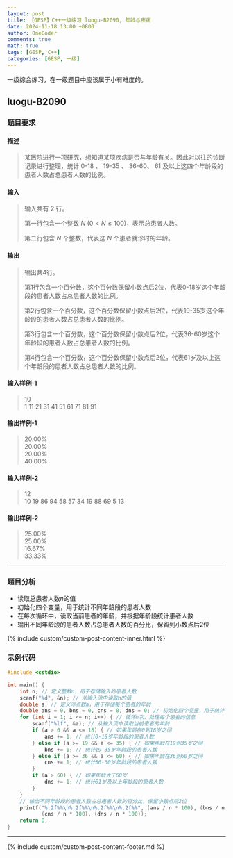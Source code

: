 ```yaml
---
layout: post
title: 【GESP】C++一级练习 luogu-B2090, 年龄与疾病
date: 2024-11-18 13:00 +0800
author: OneCoder
comments: true
math: true
tags: [GESP, C++]
categories: [GESP, 一级]
---
```

一级综合练习，在一级题目中应该属于小有难度的。

<!--more-->

## luogu-B2090

### 题目要求

#### 描述

>某医院进行一项研究，想知道某项疾病是否与年龄有关。因此对以往的诊断记录进行整理，统计 0-18 、 19-35 、 36-60、 61 及以上这四个年龄段的患者人数占总患者人数的比例。

#### 输入

>输入共有 2 行。
>
>第一行包含一个整数 $N$ ($0 < N \leq 100$)，表示总患者人数。
>
>第二行包含 $N$ 个整数，代表这 $N$ 个患者就诊时的年龄。

#### 输出

>输出共4行。
>
>第1行包含一个百分数，这个百分数保留小数点后2位，代表0-18岁这个年龄段的患者人数占总患者人数的比例。
>
>第2行包含一个百分数，这个百分数保留小数点后2位，代表19-35岁这个年龄段的患者人数占总患者人数的比例。
>
>第3行包含一个百分数，这个百分数保留小数点后2位，代表36-60岁这个年龄段的患者人数占总患者人数的比例。
>
>第4行包含一个百分数，这个百分数保留小数点后2位，代表61岁及以上这个年龄段的患者人数占总患者人数的比例。

#### 输入样例-1

>10  
>1 11 21 31 41 51 61 71 81 91

#### 输出样例-1

>20.00%  
>20.00%  
>20.00%  
>40.00%

#### 输入样例-2

>12  
>10 19 86 94 58 57 34 19 88 69 5 13

#### 输出样例-2

>25.00%  
>25.00%  
>16.67%  
>33.33%

---

### 题目分析

- 读取总患者人数$n$的值
- 初始化四个变量，用于统计不同年龄段的患者人数
- 在每次循环中，读取当前患者的年龄，并根据年龄段统计患者人数
- 输出不同年龄段的患者人数占总患者人数的百分比，保留到小数点后2位

{% include custom/custom-post-content-inner.html %}

### 示例代码

```cpp
#include <cstdio>

int main() {
    int n; // 定义整数n，用于存储输入的患者人数
    scanf("%d", &n); // 从输入流中读取n的值
    double a; // 定义浮点数a，用于存储每个患者的年龄
    double ans = 0, bns = 0, cns = 0, dns = 0; // 初始化四个变量，用于统计不同年龄段的患者人数
    for (int i = 1; i <= n; i++) { // 循环n次，处理每个患者的信息
        scanf("%lf", &a); // 从输入流中读取当前患者的年龄
        if (a > 0 && a <= 18) { // 如果年龄在0到18岁之间
            ans += 1; // 统计0-18岁年龄段的患者人数
        } else if (a >= 19 && a <= 35) { // 如果年龄在19到35岁之间
            bns += 1; // 统计19-35岁年龄段的患者人数
        } else if (a >= 36 && a <= 60) { // 如果年龄在36到60岁之间
            cns += 1; // 统计36-60岁年龄段的患者人数
        }
        if (a > 60) { // 如果年龄大于60岁
            dns += 1; // 统计61岁及以上年龄段的患者人数
        }
    }
    // 输出不同年龄段的患者人数占总患者人数的百分比，保留小数点后2位
    printf("%.2f%%\n%.2f%%\n%.2f%%\n%.2f%%", (ans / n * 100), (bns / n * 100),
           (cns / n * 100), (dns / n * 100));
    return 0;
}
```

---

{% include custom/custom-post-content-footer.md %}
